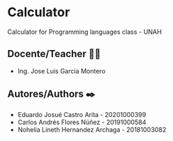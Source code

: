 # Calculator
 Calculator for Programming languages class - UNAH
 
<h2>Docente/Teacher 👨‍💻</h2>
<ul>
  <li>Ing. Jose Luis Garcia Montero</li>
</ul>

<h2>Autores/Authors ✒️</h2>

<ul>
  <li>Eduardo Josué Castro Arita - 20201000399</li>
  <li>Carlos Andrés Flores Núñez - 20191000584</li>
  <li>Nohelia Lineth Hernandez Archaga - 20181003082</li>
</ul>
